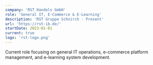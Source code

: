 ```yaml
---
company: 'RST Handels GmbH'
role: 'General IT, E-Commerce & E-Learning'
description: 'RST Gruppe Schnirch · Present'
url: 'https://rst-ib.de/'
startDate: 2023-01-01
current: true
logo: 'rst-logo.png'
---
```


Current role focusing on general IT operations, e-commerce platform management, and e-learning system development.
